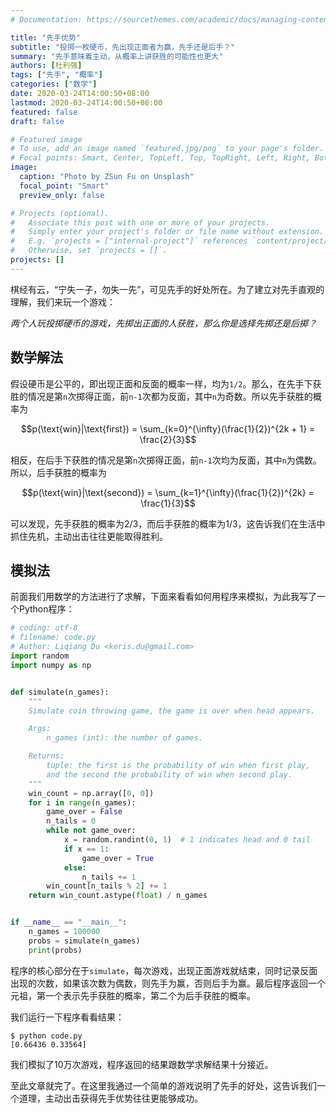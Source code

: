 ```yaml
---
# Documentation: https://sourcethemes.com/academic/docs/managing-content/

title: "先手优势"
subtitle: "投掷一枚硬币，先出现正面者为赢，先手还是后手？"
summary: "先手意味着主动，从概率上讲获胜的可能性也更大"
authors: [杜利强]
tags: ["先手", "概率"]
categories: ["数学"]
date: 2020-03-24T14:00:50+08:00
lastmod: 2020-03-24T14:00:50+08:00
featured: false
draft: false

# Featured image
# To use, add an image named `featured.jpg/png` to your page's folder.
# Focal points: Smart, Center, TopLeft, Top, TopRight, Left, Right, BottomLeft, Bottom, BottomRight.
image:
  caption: "Photo by ZSun Fu on Unsplash"
  focal_point: "Smart"
  preview_only: false

# Projects (optional).
#   Associate this post with one or more of your projects.
#   Simply enter your project's folder or file name without extension.
#   E.g. `projects = ["internal-project"]` references `content/project/deep-learning/index.md`.
#   Otherwise, set `projects = []`.
projects: []
---
```

棋经有云，“宁失一子，勿失一先”，可见先手的好处所在。为了建立对先手直观的理解，我们来玩一个游戏：

*两个人玩投掷硬币的游戏，先掷出正面的人获胜，那么你是选择先掷还是后掷？*

## 数学解法
假设硬币是公平的，即出现正面和反面的概率一样，均为`1/2`。那么，在先手下获胜的情况是第`n`次掷得正面，前`n-1`次都为反面，其中`n`为奇数。所以先手获胜的概率为

$$p(\text{win}|\text{first}) = \sum_{k=0}^{\infty}(\frac{1}{2})^{2k + 1} = \frac{2}{3}$$

相反，在后手下获胜的情况是第`n`次掷得正面，前`n-1`次均为反面，其中`n`为偶数。所以，后手获胜的概率为

$$p(\text{win}|\text{second}) = \sum_{k=1}^{\infty}(\frac{1}{2})^{2k} = \frac{1}{3}$$

可以发现，先手获胜的概率为2/3，而后手获胜的概率为1/3，这告诉我们在生活中抓住先机，主动出击往往更能取得胜利。

## 模拟法
前面我们用数学的方法进行了求解，下面来看看如何用程序来模拟，为此我写了一个Python程序：

```python
# coding: utf-8
# filename: code.py
# Author: Liqiang Du <keris.du@gmail.com>
import random
import numpy as np


def simulate(n_games):
    """
    Simulate coin throwing game, the game is over when head appears.

    Args:
        n_games (int): the number of games.

    Returns:
        tuple: the first is the probability of win when first play,
        and the second the probability of win when second play.
    """
    win_count = np.array([0, 0])
    for i in range(n_games):
        game_over = False
        n_tails = 0
        while not game_over:
            x = random.randint(0, 1)  # 1 indicates head and 0 tail
            if x == 1:
                game_over = True
            else:
                n_tails += 1
        win_count[n_tails % 2] += 1
    return win_count.astype(float) / n_games


if __name__ == "__main__":
    n_games = 100000
    probs = simulate(n_games)
    print(probs)
```
程序的核心部分在于`simulate`，每次游戏，出现正面游戏就结束，同时记录反面出现的次数，如果该次数为偶数，则先手为赢，否则后手为赢。最后程序返回一个元祖，第一个表示先手获胜的概率，第二个为后手获胜的概率。

我们运行一下程序看看结果：
```
$ python code.py
[0.66436 0.33564]
```
我们模拟了10万次游戏，程序返回的结果跟数学求解结果十分接近。

至此文章就完了。在这里我通过一个简单的游戏说明了先手的好处，这告诉我们一个道理，主动出击获得先手优势往往更能够成功。